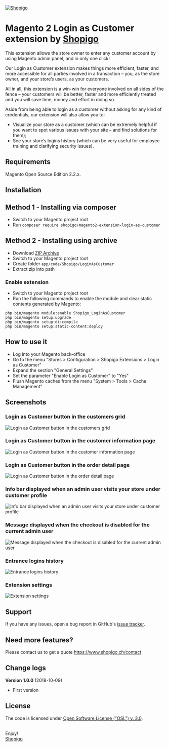 [![Shopigo](https://www.shopigo.ch/wp-content/uploads/2018/08/github-shopigo-logo.png)](https://www.shopigo.ch)

# Magento 2 Login as Customer extension by [Shopigo](https://www.shopigo.ch)

This extension allows the store owner to enter any customer account by using Magento admin panel, and in only one click!

Our Login as Customer extension makes things more efficient, faster, and more accessible for all parties involved in a transaction – you, as the store owner, and your store’s users, as your customers.

All in all, this extension is a win-win for everyone involved on all sides of the fence – your customers will be better, faster and more efficiently treated and you will save time, money and effort in doing so.

Aside from being able to login as a customer without asking for any kind of credentials, our extension will also allow you to:
- Visualize your store as a customer (which can be extremely helpful if you want to spot various issues with your site – and find solutions for them);
- See your store’s logins history (which can be very useful for employee training and clarifying security issues). 

## Requirements

Magento Open Source Edition 2.2.x.

## Installation

## Method 1 - Installing via composer

- Switch to your Magento project root
- Run `composer require shopigo/magento2-extension-login-as-customer`

## Method 2 - Installing using archive

- Download [ZIP Archive](https://github.com/shopigo/magento2-extension-login-as-customer/archive/master.zip)
- Switch to your Magento project root
- Create folder `app/code/Shopigo/LoginAsCustomer`
- Extract zip into path

### Enable extension

- Switch to your Magento project root
- Run the following commands to enable the module and clear static contents generated by Magento:
```
php bin/magento module:enable Shopigo_LoginAsCustomer
php bin/magento setup:upgrade
php bin/magento setup:di:compile
php bin/magento setup:static-content:deploy
```

## How to use it

- Log into your Magento back-office
- Go to the menu "Stores > Configuration > Shopigo Extensions > Login as Customer"
- Expand the section "General Settings"
- Set the parameter "Enable Login as Customer" to "Yes"
- Flush Magento caches from the menu "System > Tools > Cache Management"

## Screenshots

### Login as Customer button in the customers grid

![Login as Customer button in the customers grid](https://www.shopigo.ch/wp-content/uploads/2018/10/github-extension-login-as-customer-customers-grid.jpg)

### Login as Customer button in the customer information page

![Login as Customer button in the customer information page](https://www.shopigo.ch/wp-content/uploads/2018/10/github-extension-login-as-customer-customer-view.jpg)

### Login as Customer button in the order detail page

![Login as Customer button in the order detail page](https://www.shopigo.ch/wp-content/uploads/2018/10/github-extension-login-as-customer-order-view.jpg)

### Info bar displayed when an admin user visits your store under customer profile

![Info bar displayed when an admin user visits your store under customer profile](https://www.shopigo.ch/wp-content/uploads/2018/10/github-extension-login-as-customer-customer-dashboard.jpg)

### Message displayed when the checkout is disabled for the current admin user

![Message displayed when the checkout is disabled for the current admin user](https://www.shopigo.ch/wp-content/uploads/2018/10/github-extension-login-as-customer-cart.jpg)

### Entrance logins history

![Entrance logins history](https://www.shopigo.ch/wp-content/uploads/2018/10/github-extension-login-as-customer-login-logs.jpg)

### Extension settings

![Extension settings](https://www.shopigo.ch/wp-content/uploads/2018/10/github-extension-login-as-customer-settings.jpg)

## Support

If you have any issues, open a bug report in GitHub's [issue tracker](https://github.com/shopigo/magento2-extension-login-as-customer/issues).

## Need more features?

Please contact us to get a quote https://www.shopigo.ch/contact

## Change logs

**Version 1.0.0** (2018-10-09)
- First version

## License

The code is licensed under [Open Software License ("OSL") v. 3.0](http://opensource.org/licenses/osl-3.0.php).

<br/>Enjoy!<br/>
[Shopigo](https://www.shopigo.ch)